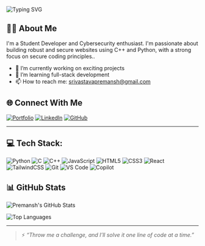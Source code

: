 ![Typing SVG](https://readme-typing-svg.herokuapp.com?font=Courier+New&size=40&pause=1000&color=FFFFFF&width=1200&lines=Hey+there,+I'm+Premansh+Srivastava!+%F0%9F%91%8B)




## 👨‍💻 About Me
I'm a Student Developer and Cybersecurity enthusiast. I'm passionate about building robust and secure websites using C++ and Python, with a strong focus on secure coding principles..

- 🔭 I’m currently working on exciting projects
- 🌱 I’m learning full-stack development
- 📫 How to reach me: srivastavapremansh@gmail.com

## 🌐 Connect With Me

[![Portfolio](https://img.shields.io/badge/Portfolio-000?style=for-the-badge&logo=vercel&logoColor=white)](https://portfolio-01-srivastavapremanshs-projects.vercel.app/#home)
[![LinkedIn](https://img.shields.io/badge/LinkedIn-0A66C2?style=for-the-badge&logo=linkedin&logoColor=white)](https://in.linkedin.com/in/premansh-srivastava)
[![GitHub](https://img.shields.io/badge/GitHub-171515?style=for-the-badge&logo=github&logoColor=white)](https://github.com/srivastavapremansh)

---

## 💻 Tech Stack:
![Python](https://img.shields.io/badge/Python-3776AB?style=for-the-badge&logo=python&logoColor=white)
![C](https://img.shields.io/badge/C-00599C?style=for-the-badge&logo=c&logoColor=white)
![C++](https://img.shields.io/badge/C++-00599C?style=for-the-badge&logo=c%2B%2B&logoColor=white)
![JavaScript](https://img.shields.io/badge/JavaScript-F7DF1E?style=for-the-badge&logo=javascript&logoColor=black)
![HTML5](https://img.shields.io/badge/HTML5-E34F26?style=for-the-badge&logo=html5&logoColor=white)
![CSS3](https://img.shields.io/badge/CSS3-1572B6?style=for-the-badge&logo=css3&logoColor=white)
![React](https://img.shields.io/badge/React-20232A?style=for-the-badge&logo=react&logoColor=61DAFB)
![TailwindCSS](https://img.shields.io/badge/TailwindCSS-38B2AC?style=for-the-badge&logo=tailwind-css&logoColor=white)
![Git](https://img.shields.io/badge/Git-F05032?style=for-the-badge&logo=git&logoColor=white)
![VS Code](https://img.shields.io/badge/VS%20Code-007ACC?style=for-the-badge&logo=visual-studio-code&logoColor=white)
![Copilot](https://img.shields.io/badge/Microsoft%20Copilot-1F9CF0?style=for-the-badge&logo=microsoft&logoColor=white)



## 📊 GitHub Stats

![Premansh's GitHub Stats](https://github-readme-stats.vercel.app/api?username=srivastavapremansh&show_icons=true&theme=radical)

![Top Languages](https://github-readme-stats.vercel.app/api/top-langs/?username=srivastavapremansh&layout=compact&theme=radical)

---

> ⚡ *“Throw me a challenge, and I’ll solve it one line of code at a time.”*
